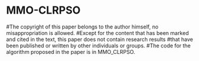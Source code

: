 # MMO-CLRPSO
#The copyright of this paper belongs to the author himself, no misappropriation is allowed.
#Except for the content that has been marked and cited in the text, this paper does not contain research results 
#that have been published or written by other individuals or groups.
#The code for the algorithm proposed in the paper is in MMO_CLRPSO.
